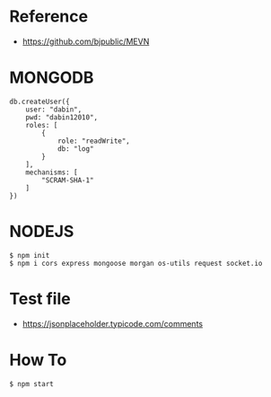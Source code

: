 # Reference
- https://github.com/bjpublic/MEVN

# MONGODB
    db.createUser({
        user: "dabin",
        pwd: "dabin12010",
        roles: [
            {
                role: "readWrite",
                db: "log"
            }
        ],
        mechanisms: [
            "SCRAM-SHA-1"
        ]
    })

# NODEJS
    $ npm init
    $ npm i cors express mongoose morgan os-utils request socket.io

# Test file
- https://jsonplaceholder.typicode.com/comments

# How To
    $ npm start
